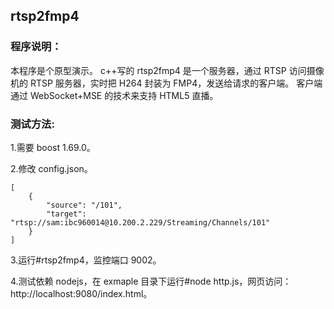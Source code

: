 ## rtsp2fmp4

### 程序说明：

本程序是个原型演示。
c++写的 rtsp2fmp4 是一个服务器，通过 RTSP 访问摄像机的 RTSP 服务器，实时把 H264 封装为 FMP4，发送给请求的客户端。
客户端通过 WebSocket+MSE 的技术来支持 HTML5 直播。

### 测试方法:

1.需要 boost 1.69.0。

2.修改 config.json。

    [
        {
            "source": "/101",
            "target": "rtsp://sam:ibc960014@10.200.2.229/Streaming/Channels/101"
        }
    ]

3.运行#rtsp2fmp4，监控端口 9002。

4.测试依赖 nodejs，在 exmaple 目录下运行#node http.js，网页访问：http://localhost:9080/index.html。
